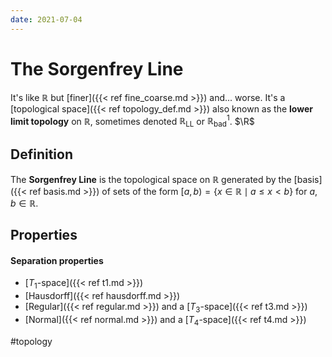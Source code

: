 ```yaml
---
date: 2021-07-04
---
```

# The Sorgenfrey Line
It's like $\mathbb{R}$ but [finer]({{< ref fine_coarse.md >}}) and... worse. It's a [topological space]({{< ref topology_def.md >}}) also known as the **lower limit topology** on $\mathbb{R}$, sometimes denoted $\mathbb{R}_{\text{LL}}$ or $\mathbb{R}_{\text{bad}}^1$.  $\R$

## Definition
The **Sorgenfrey Line** is the topological space on $\mathbb{R}$ generated by the [basis]({{< ref basis.md >}}) of sets of the form $[a, b) = \{x \in \mathbb{R} \mid a \leq x < b\}$ for $a, b \in \mathbb{R}$.

## Properties
#### Separation properties
- [$T_1$-space]({{< ref t1.md >}})
- [Hausdorff]({{< ref hausdorff.md >}})
- [Regular]({{< ref regular.md >}}) and a [$T_3$-space]({{< ref t3.md >}})
- [Normal]({{< ref normal.md >}}) and a [$T_4$-space]({{< ref t4.md >}})

#topology

